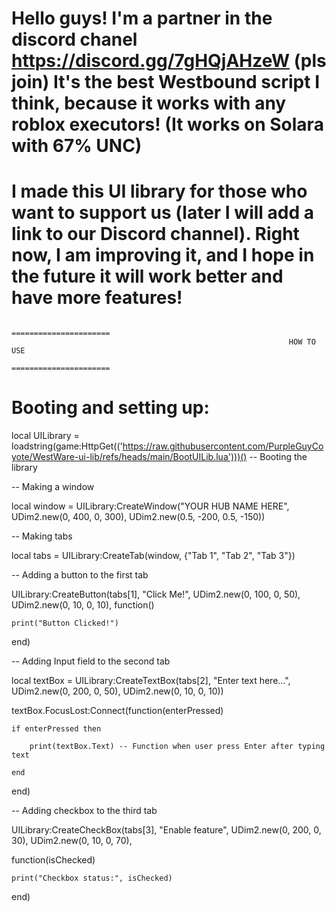 Hello guys!
I'm a partner in the discord chanel https://discord.gg/7gHQjAHzeW (pls join)
It's the best Westbound script I think, because it works with any roblox executors! (It works on Solara with 67% UNC)
===

I made this UI library for those who want to support us (later I will add a link to our Discord channel). 
Right now, I am improving it, and I hope in the future it will work better and have more features!
===

                                                            ======================
                                                                  HOW TO USE
                                                            ======================
Booting and setting up:
=
local UILibrary = loadstring(game:HttpGet(('https://raw.githubusercontent.com/PurpleGuyCoyote/WestWare-ui-lib/refs/heads/main/BootUILib.lua')))() -- Booting the library

-- Making a window

local window = UILibrary:CreateWindow("YOUR HUB NAME HERE", UDim2.new(0, 400, 0, 300), UDim2.new(0.5, -200, 0.5, -150))

-- Making tabs

local tabs = UILibrary:CreateTab(window, {"Tab 1", "Tab 2", "Tab 3"})

-- Adding a button to the first tab

UILibrary:CreateButton(tabs[1], "Click Me!", UDim2.new(0, 100, 0, 50), UDim2.new(0, 10, 0, 10), 
function()

    print("Button Clicked!")
    
end)

-- Adding Input field to the second tab

local textBox = UILibrary:CreateTextBox(tabs[2], "Enter text here...", UDim2.new(0, 200, 0, 50), UDim2.new(0, 10, 0, 10))

textBox.FocusLost:Connect(function(enterPressed)

    if enterPressed then
    
        print(textBox.Text) -- Function when user press Enter after typing text
        
    end
    
end)

-- Adding checkbox to the third tab

UILibrary:CreateCheckBox(tabs[3], "Enable feature", UDim2.new(0, 200, 0, 30), UDim2.new(0, 10, 0, 70),

function(isChecked)

    print("Checkbox status:", isChecked)
    
end)
